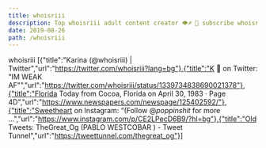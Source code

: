 ```yaml
---
title: whoisriii
description: Top whoisriii adult content creator 👁♐️ 👑 subscribe whoisriii to my porn site below IG whoisriii
date: 2019-08-26
path: /whoisriii
---
```


whoisriii
[{"title":"Karina   (@whoisriii) | Twitter","url":"https://twitter.com/whoisriii?lang=bg"},{"title":"K 🤍 on Twitter: \"IM WEAK AF\"","url":"https://twitter.com/whoisriii/status/1339734838690021378"},{"title":"Florida Today from Cocoa, Florida on April 30, 1983 · Page 4D","url":"https://www.newspapers.com/newspage/125402592/"},{"title":"Sweetheart   on Instagram: “(Follow @_poppinshit_ for more ...","url":"https://www.instagram.com/p/CE2LPecD6B9/?hl=bg"},{"title":"Old Tweets: TheGreat_Og (PABLO WESTCOBAR  ) - Tweet Tunnel","url":"https://tweettunnel.com/thegreat_og"}]

